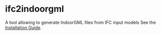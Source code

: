 # ifc2indoorgml
A tool allowing to generate IndoorGML files from IFC input models
See the [Installation Guide](https://github.com/grid-unsw/ifc2indoorgml/blob/eb7ce0fa10a429165a9922063f8a9e4b499395ca/Installation%20Guide.pdf).
